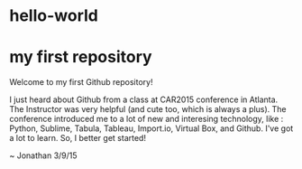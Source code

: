 # hello-world
my first repository
===================

Welcome to my first Github repository!

I just heard about Github from a class at CAR2015 conference in Atlanta. The Instructor was very helpful (and cute too, which is always a plus). The conference introduced me to a lot of new and interesing technology, like : Python, Sublime, Tabula, Tableau, Import.io, Virtual Box, and Github. I've got a lot to learn. So, I better get started!

~ Jonathan 3/9/15
